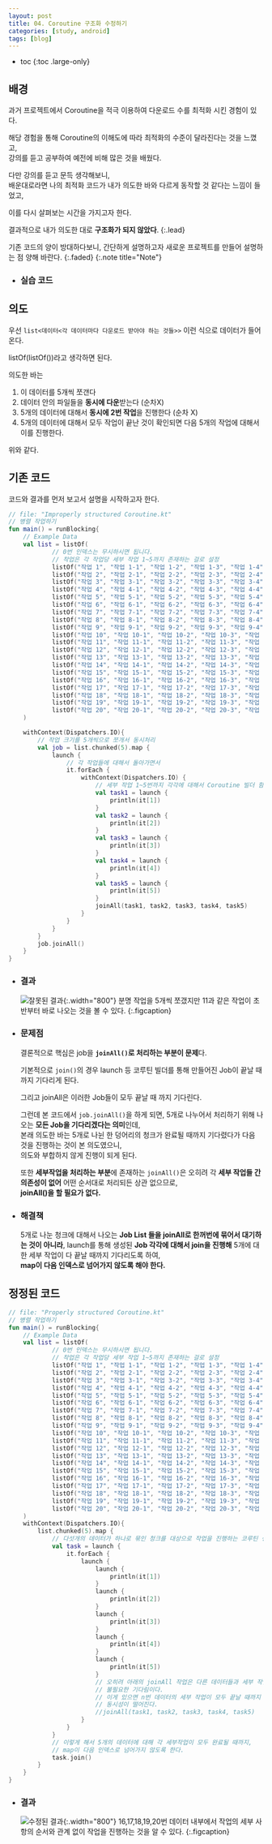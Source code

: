 ```yaml
---
layout: post
title: 04. Coroutine 구조화 수정하기
categories: [study, android]
tags: [blog]
---
```


- toc
{:toc .large-only}

## 배경

과거 프로젝트에서 Coroutine을 적극 이용하여 다운로드 수를 최적화 시킨 경험이 있다.

해당 경험을 통해 Coroutine의 이해도에 따라 최적화의 수준이 달라진다는 것을 느꼈고,    
강의를 듣고 공부하여 예전에 비해 많은 것을 배웠다.

다만 강의를 듣고 문득 생각해보니,    
배운대로라면 나의 최적화 코드가 내가 의도한 바와 다르게 동작할 것 같다는 느낌이 들었고,     

이를 다시 살펴보는 시간을 가지고자 한다.

결과적으로 내가 의도한 대로 **구조화가 되지 않았다**.
{:.lead}

기존 코드의 양이 방대하다보니, 간단하게 설명하고자 새로운 프로젝트를 만들어 설명하는 점 양해 바란다.
{:.faded}
{:.note title="Note"} 

+ ### 실습 코드
<a href="https://github.com/HangeulMansae/FixCoroutineOptimization" title="GitHub" class="no-mark-external"> 
    <span class="icon-github"></span>
</a>

## 의도

우선  `list<데이터<각 데이터마다 다운로드 받아야 하는 것들>>` 이런 식으로 데이터가 들어온다.

listOf(listOf())라고 생각하면 된다.

의도한 바는
1. 이 데이터를 5개씩 쪼갠다
2. 데이터 안의 파일들을 **동시에 다운**받는다 (순차X)
3. 5개의 데이터에 대해서 **동시에 2번 작업**을 진행한다 (순차 X)
4. 5개의 데이터에 대해서 모두 작업이 끝난 것이 확인되면 다음 5개의 작업에 대해서 이를 진행한다.

위와 같다.

## 기존 코드
코드와 결과를 먼저 보고서 설명을 시작하고자 한다.    
~~~kotlin
// file: "Improperly structured Coroutine.kt"
// 병렬 작업하기
fun main() = runBlocking{
    // Example Data
    val list = listOf(
            // 0번 인덱스는 무시하시면 됩니다.
            // 착업은 각 작업당 세부 작업 1~5까지 존재하는 걸로 설정
            listOf("작업 1", "작업 1-1", "작업 1-2", "작업 1-3", "작업 1-4", "작업 1-5"),
            listOf("작업 2", "작업 2-1", "작업 2-2", "작업 2-3", "작업 2-4", "작업 2-5"),
            listOf("작업 3", "작업 3-1", "작업 3-2", "작업 3-3", "작업 3-4", "작업 3-5"),
            listOf("작업 4", "작업 4-1", "작업 4-2", "작업 4-3", "작업 4-4", "작업 4-5"),
            listOf("작업 5", "작업 5-1", "작업 5-2", "작업 5-3", "작업 5-4", "작업 5-5"),
            listOf("작업 6", "작업 6-1", "작업 6-2", "작업 6-3", "작업 6-4", "작업 6-5"),
            listOf("작업 7", "작업 7-1", "작업 7-2", "작업 7-3", "작업 7-4", "작업 7-5"),
            listOf("작업 8", "작업 8-1", "작업 8-2", "작업 8-3", "작업 8-4", "작업 8-5"),
            listOf("작업 9", "작업 9-1", "작업 9-2", "작업 9-3", "작업 9-4", "작업 9-5"),
            listOf("작업 10", "작업 10-1", "작업 10-2", "작업 10-3", "작업 10-4", "작업 10-5"),
            listOf("작업 11", "작업 11-1", "작업 11-2", "작업 11-3", "작업 11-4", "작업 11-5"),
            listOf("작업 12", "작업 12-1", "작업 12-2", "작업 12-3", "작업 12-4", "작업 12-5"),
            listOf("작업 13", "작업 13-1", "작업 13-2", "작업 13-3", "작업 13-4", "작업 13-5"),
            listOf("작업 14", "작업 14-1", "작업 14-2", "작업 14-3", "작업 14-4", "작업 14-5"),
            listOf("작업 15", "작업 15-1", "작업 15-2", "작업 15-3", "작업 15-4", "작업 15-5"),
            listOf("작업 16", "작업 16-1", "작업 16-2", "작업 16-3", "작업 16-4", "작업 16-5"),
            listOf("작업 17", "작업 17-1", "작업 17-2", "작업 17-3", "작업 17-4", "작업 17-5"),
            listOf("작업 18", "작업 18-1", "작업 18-2", "작업 18-3", "작업 18-4", "작업 18-5"),
            listOf("작업 19", "작업 19-1", "작업 19-2", "작업 19-3", "작업 19-4", "작업 19-5"),
            listOf("작업 20", "작업 20-1", "작업 20-2", "작업 20-3", "작업 20-4", "작업 20-5"),
    )

    withContext(Dispatchers.IO){
        // 작업 크기를 5개씩으로 쪼개서 동시처리
        val job = list.chunked(5).map {
            launch {
                // 각 작업들에 대해서 돌아가면서
                it.forEach {
                    withContext(Dispatchers.IO) {
                        // 세부 작업 1~5번까지 각각에 대해서 Coroutine 빌더 함수를 호출하여 동시에 처리
                        val task1 = launch {
                            println(it[1])
                        }
                        val task2 = launch {
                            println(it[2])
                        }
                        val task3 = launch {
                            println(it[3])
                        }
                        val task4 = launch {
                            println(it[4])
                        }
                        val task5 = launch {
                            println(it[5])
                        }
                        joinAll(task1, task2, task3, task4, task5)
                    }
                }
            }
        }
        job.joinAll()
    }
}
~~~

+ ### 결과
    ![잘못된 결과](/assets/img/study/android/Coroutine%20구조화%20수정하기/잘못된_결과.png){:.width="800"}
    분명 작업을 5개씩 쪼갰지만 11과 같은 작업이 초반부터 바로 나오는 것을 볼 수 있다.
    {:.figcaption}

+ ### 문제점
    결론적으로 핵심은 job을 **`joinAll()`로 처리하는 부분이 문제**다.

    기본적으로 `join()`의 경우 launch 등 코루틴 빌더를 통해 만들어진 Job이 끝날 때까지 기다리게 된다.

    그리고 joinAll은 이러한 Job들이 모두 끝날 때 까지 기다린다.

    그런데 본 코드에서 `job.joinAll()`을 하게 되면, 5개로 나누어서 처리하기 위해 나오는 **모든 Job을 기다리겠다는 의미**인데,     
    본래 의도한 바는 5개로 나뉜 한 덩어리의 청크가 완료될 때까지 기다렸다가 다음 것을 진행하는 것이 본 의도였으니,     
    의도와 부합하지 않게 진행이 되게 된다.

    또한 **세부작업을 처리하는 부분**에 존재하는 `joinAll()`은 오히려 각 **세부 작업들 간 의존성이 없어** 어떤 순서대로 처리되든 상관 없으므로,     
    **joinAll()을 할 필요가 없다.**

+ ### 해결책
    5개로 나눈 청크에 대해서 나오는 **Job List 들을 joinAll로 한꺼번에 묶어서 대기하는 것이 아니라**,
    launch를 통해 생성된 **Job 각각에 대해서 join을 진행해** 5개에 대한 세부 작업이 다 끝날 때까지 기다리도록 하여,     
    **map이 다음 인덱스로 넘어가지 않도록 해야 한다.**


## 정정된 코드
~~~kotlin
// file: "Properly structured Coroutine.kt"
// 병렬 작업하기
fun main() = runBlocking{
    // Example Data
    val list = listOf(
            // 0번 인덱스는 무시하시면 됩니다.
            // 착업은 각 작업당 세부 작업 1~5까지 존재하는 걸로 설정
            listOf("작업 1", "작업 1-1", "작업 1-2", "작업 1-3", "작업 1-4", "작업 1-5"),
            listOf("작업 2", "작업 2-1", "작업 2-2", "작업 2-3", "작업 2-4", "작업 2-5"),
            listOf("작업 3", "작업 3-1", "작업 3-2", "작업 3-3", "작업 3-4", "작업 3-5"),
            listOf("작업 4", "작업 4-1", "작업 4-2", "작업 4-3", "작업 4-4", "작업 4-5"),
            listOf("작업 5", "작업 5-1", "작업 5-2", "작업 5-3", "작업 5-4", "작업 5-5"),
            listOf("작업 6", "작업 6-1", "작업 6-2", "작업 6-3", "작업 6-4", "작업 6-5"),
            listOf("작업 7", "작업 7-1", "작업 7-2", "작업 7-3", "작업 7-4", "작업 7-5"),
            listOf("작업 8", "작업 8-1", "작업 8-2", "작업 8-3", "작업 8-4", "작업 8-5"),
            listOf("작업 9", "작업 9-1", "작업 9-2", "작업 9-3", "작업 9-4", "작업 9-5"),
            listOf("작업 10", "작업 10-1", "작업 10-2", "작업 10-3", "작업 10-4", "작업 10-5"),
            listOf("작업 11", "작업 11-1", "작업 11-2", "작업 11-3", "작업 11-4", "작업 11-5"),
            listOf("작업 12", "작업 12-1", "작업 12-2", "작업 12-3", "작업 12-4", "작업 12-5"),
            listOf("작업 13", "작업 13-1", "작업 13-2", "작업 13-3", "작업 13-4", "작업 13-5"),
            listOf("작업 14", "작업 14-1", "작업 14-2", "작업 14-3", "작업 14-4", "작업 14-5"),
            listOf("작업 15", "작업 15-1", "작업 15-2", "작업 15-3", "작업 15-4", "작업 15-5"),
            listOf("작업 16", "작업 16-1", "작업 16-2", "작업 16-3", "작업 16-4", "작업 16-5"),
            listOf("작업 17", "작업 17-1", "작업 17-2", "작업 17-3", "작업 17-4", "작업 17-5"),
            listOf("작업 18", "작업 18-1", "작업 18-2", "작업 18-3", "작업 18-4", "작업 18-5"),
            listOf("작업 19", "작업 19-1", "작업 19-2", "작업 19-3", "작업 19-4", "작업 19-5"),
            listOf("작업 20", "작업 20-1", "작업 20-2", "작업 20-3", "작업 20-4", "작업 20-5"),
    )
    withContext(Dispatchers.IO){
        list.chunked(5).map {
            // 다섯개의 데이터가 하나로 묶인 청크를 대상으로 작업을 진행하는 코루틴 생성
            val task = launch {
                it.forEach {
                    launch {
                        launch {
                            println(it[1])
                        }
                        launch {
                            println(it[2])
                        }
                        launch {
                            println(it[3])
                        }
                        launch {
                            println(it[4])
                        }
                        launch {
                            println(it[5])
                        }
                        // 오히려 아래의 joinAll 작업은 다른 데이터들과 세부 작업 간에 의존성이 없으므로,
                        // 불필요한 기다림이다.
                        // 이게 있으면 n번 데이터의 세부 작업이 모두 끝날 때까지 n+1번의 forEach문으로 넘어가지 못하며,
                        // 동시성이 떨어진다.
                        //joinAll(task1, task2, task3, task4, task5)
                    }
                }
            }
            // 이렇게 해서 5개의 데이터에 대해 각 세부작업이 모두 완료될 때까지,
            // map이 다음 인덱스로 넘어가지 않도록 한다.
            task.join()
        }
    }
}
~~~

+ ### 결과
    ![수정된 결과](/assets/img/study/android/Coroutine%20구조화%20수정하기/수정된_결과.png){:.width="800"}
    16,17,18,19,20번 데이터 내부에서 작업의 세부 사항의 순서와 관계 없이 작업을 진행하는 것을 알 수 있다.
    {:.figcaption}
